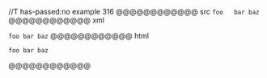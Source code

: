 //T has-passed:no
example 316
@@@@@@@@@@@@ src
`foo   bar
  baz`
@@@@@@@@@@@@ xml
<?xml version="1.0" encoding="UTF-8"?>
<!DOCTYPE document SYSTEM "CommonMark.dtd">
<document xmlns="http://commonmark.org/xml/1.0">
  <paragraph>
    <code>foo bar baz</code>
  </paragraph>
</document>
@@@@@@@@@@@@ html
<p><code>foo bar baz</code></p>
@@@@@@@@@@@@
